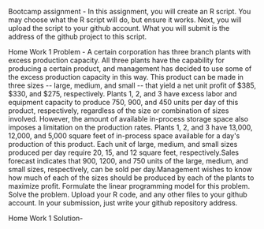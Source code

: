 Bootcamp assignment -
In this assignment, you will create an R script. You may choose what the R script will do, but ensure it works. Next, you will upload the script to your github account. What you will submit is the address of the github project to this script.

Home Work 1 Problem -
A certain corporation has three branch plants with excess production capacity. All three plants have the capability for producing a certain product, and management has decided to use some of the excess production capacity in this way. This product can be made in three sizes -- large, medium, and small -- that yield a net unit profit of $385, $330, and $275, respectively. Plants 1, 2, and 3 have excess labor and equipment capacity to produce 750, 900, and 450 units per day of this product, respectively, regardless of the size or combination of sizes involved. However, the amount of available in-process storage space also imposes a limitation on the production rates. Plants 1, 2, and 3 have 13,000, 12,000, and 5,000 square feet of in-process space available for a day's production of this product. Each unit of large, medium, and small sizes produced per day require 20, 15, and 12 square feet, respectively.Sales forecast indicates that 900, 1200, and 750 units of the large, medium, and small sizes, respectively, can be sold per day.Management wishes to know how much of each of the sizes should be produced by each of the plants to maximize profit. Formulate the linear programming model for this problem. Solve the problem. Upload your R code, and any other files to your github account. In your submission, just write your github repository address.

Home Work 1 Solution-
